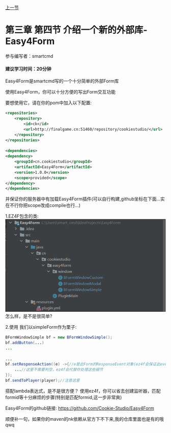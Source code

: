 [上一节](3-3_使用外部库GUI创建UI.md)

# 第三章 第四节 介绍一个新的外部库-Easy4Form

参与编写者：smartcmd

#### 建议学习时间：20分钟

Easy4Form是smartcmd写的一个十分简单的外部Form库
 
使用Easy4Form，你可以十分方便的写出Form交互功能

要想使用它，请在你的pom中加入以下配置:
```xml
<repositories>
    <repository>
        <id>ck</id>
        <url>http://finalgame.cn:51460/repository/cookiestudio/</url>
    </repository>
</repositories>

<dependencies>
<dependency>
    <groupId>cn.cookiestudio</groupId>
    <artifactId>Easy4Form</artifactId>
    <version>1.0.0</version>
    <scope>provided</scope>
</dependency>
</dependencies>
```

并保证你的服务器中有加载Easy4Form插件(可以自行构建,github坐标在下面...实在不行你把scope改成compile也行...)

1.EZ4F包含的类: 
![../images/img_1.png](../images/img_1.png)
怎么样，是不是很简单?

2.使用
我们以simpleForm作为栗子:
```java
BFormWindowSimple bf = new BFormWindowSimple();
bf.addButton(...)
...
        
...
bf.setResponseAction((e) ->{//e是此Form的ResponseEvent对象(ez4f会保证此event是”这个“form的返回事件)
    ...//这里不需要判空，ez4f会代替你处理这些细节
});
bf.sendToPlayer(player);//注意这里
```

搭配lambda表达式，是不是很方便？
使用ez4f，你可以省去创建监听器，匹配formid等十分麻烦的步骤(特别是匹配formid,这一步非常爽)

Easy4Form的github链接: https://github.com/Cookie-Studio/Easy4Form

顺便补一句，如果你的maven的nk依赖从官方下不下来,我的仓库里面也是有的哦qwq